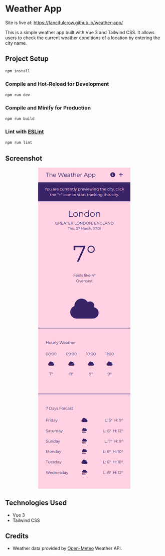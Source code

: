 # Weather App
Site is live at: https://fancifulcrow.github.io/weather-app/  

This is a simple weather app built with Vue 3 and Tailwind CSS. It allows users to check the current weather conditions of a location by entering the city name. 

## Project Setup

```sh
npm install
```

### Compile and Hot-Reload for Development

```sh
npm run dev
```

### Compile and Minify for Production

```sh
npm run build
```

### Lint with [ESLint](https://eslint.org/)

```sh
npm run lint
```

## Screenshot
<p align="center">
  <img src="./screenshot.png" />
</p>

## Technologies Used
- Vue 3
- Tailwind CSS

## Credits
- Weather data provided by [Open-Meteo](https://open-meteo.com/) Weather API.
